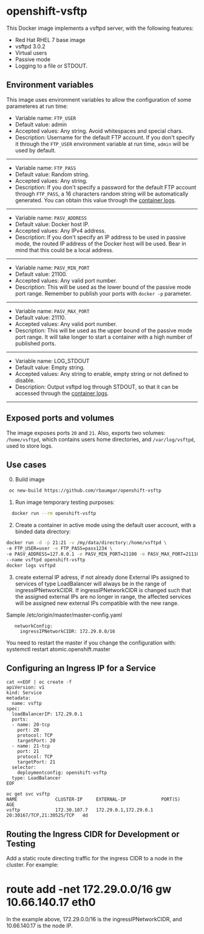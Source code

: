 # openshift-vsftp

This Docker image implements a vsftpd server, with the following features:

 * Red Hat RHEL 7 base image
 * vsftpd 3.0.2
 * Virtual users
 * Passive mode
 * Logging to a file or STDOUT.


Environment variables
----

This image uses environment variables to allow the configuration of some parameteres at run time:

* Variable name: `FTP_USER`
* Default value: admin
* Accepted values: Any string. Avoid whitespaces and special chars.
* Description: Username for the default FTP account. If you don't specify it through the `FTP_USER` environment variable at run time, `admin` will be used by default.

----

* Variable name: `FTP_PASS`
* Default value: Random string.
* Accepted values: Any string.
* Description: If you don't specify a password for the default FTP account through `FTP_PASS`, a 16 characters random string will be automatically generated. You can obtain this value through the [container logs](https://docs.docker.com/reference/commandline/logs/).

----

* Variable name: `PASV_ADDRESS`
* Default value: Docker host IP.
* Accepted values: Any IPv4 address.
* Description: If you don't specify an IP address to be used in passive mode, the routed IP address of the Docker host will be used. Bear in mind that this could be a local address.

----

* Variable name: `PASV_MIN_PORT`
* Default value: 21100.
* Accepted values: Any valid port number.
* Description: This will be used as the lower bound of the passive mode port range. Remember to publish your ports with `docker -p` parameter.

----

* Variable name: `PASV_MAX_PORT`
* Default value: 21110.
* Accepted values: Any valid port number.
* Description: This will be used as the upper bound of the passive mode port range. It will take longer to start a container with a high number of published ports.

----

* Variable name: LOG_STDOUT
* Default value: Empty string.
* Accepted values: Any string to enable, empty string or not defined to disable.
* Description: Output vsftpd log through STDOUT, so that it can be accessed through the [container logs](https://docs.docker.com/reference/commandline/logs/).

----

Exposed ports and volumes
----

The image exposes ports `20` and `21`. Also, exports two volumes: `/home/vsftpd`, which contains users home directories, and `/var/log/vsftpd`, used to store logs.

Use cases
----

0) Build image
```bash
 oc new-build https://github.com/rbaumgar/openshift-vsftp
``` 

1) Run image temporary testing purposes:

```bash
  docker run --rm openshift-vsftp
```

2) Create a container in active mode using the default user account, with a binded data directory:

```bash
docker run -d -p 21:21 -v /my/data/directory:/home/vsftpd \
-e FTP_USER=user -e FTP_PASS=pass1234 \
-e PASV_ADDRESS=127.0.0.1 -e PASV_MIN_PORT=21100 -e PASV_MAX_PORT=21110 \
--name vsftpd openshift-vsftp
docker logs vsftpd
```
3) create external IP adress, if not already done
External IPs assigned to services of type LoadBalancer will always be in the range of ingressIPNetworkCIDR. If ingressIPNetworkCIDR is changed such that the assigned external IPs are no longer in range, the affected services will be assigned new external IPs compatible with the new range.

Sample /etc/origin/master/master-config.yaml

``` 
   networkConfig:
     ingressIPNetworkCIDR: 172.29.0.0/16
``` 
You need to restart the master if you change the configuration with: systemctl restart atomic.openshift.master

Configuring an Ingress IP for a Service
----
``` 
cat <<EOF | oc create -f
apiVersion: v1
kind: Service
metadata:
  name: vsftp
spec:
  loadBalancerIP: 172.29.0.1
  ports:
  - name: 20-tcp
    port: 20
    protocol: TCP
    targetPort: 20
  - name: 21-tcp
    port: 21
    protocol: TCP
    targetPort: 21
  selector:
    deploymentconfig: openshift-vsftp
  type: LoadBalancer
EOF

oc get svc vsftp
NAME              CLUSTER-IP     EXTERNAL-IP             PORT(S)                     AGE
vsftp             172.30.107.7   172.29.0.1,172.29.0.1   20:30167/TCP,21:30525/TCP   4d
```

Routing the Ingress CIDR for Development or Testing
----
Add a static route directing traffic for the ingress CIDR to a node in the cluster. For example:

   # route add -net 172.29.0.0/16 gw 10.66.140.17 eth0

In the example above, 172.29.0.0/16 is the ingressIPNetworkCIDR, and 10.66.140.17 is the node IP.


